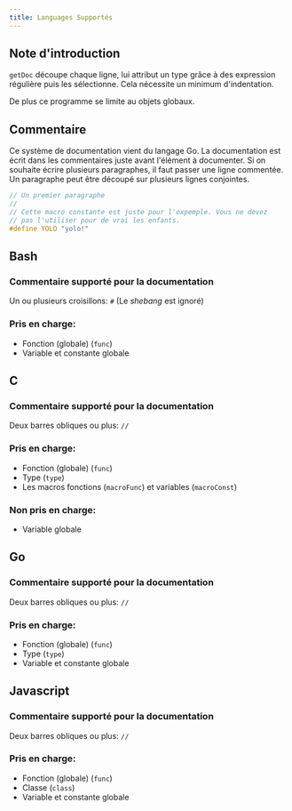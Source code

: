 ```yaml
---
title: Languages Supportés
---
```


## Note d'introduction
`getDoc` découpe chaque ligne, lui attribut un type grâce à des expression régulière puis les sélectionne. Cela nécessite un minimum d'indentation.

De plus ce programme se limite au objets globaux.


## Commentaire
Ce système de documentation vient du langage Go. La documentation est écrit dans les commentaires juste avant l'élément à documenter. Si on souhaite écrire plusieurs paragraphes, il faut passer une ligne commentée. Un paragraphe peut être découpé sur plusieurs lignes conjointes.
```c
// Un premier paragraphe
//
// Cette macro constante est juste pour l'expemple. Vous ne devez
// pas l'utiliser pour de vrai les enfants.
#define YOLO "yolo!"
```


## Bash
### Commentaire supporté pour la documentation
Un ou plusieurs croisillons: `#` (Le *shebang* est ignoré)

### Pris en charge:
- Fonction (globale) (`func`)
- Variable et constante globale


## C
### Commentaire supporté pour la documentation
Deux barres obliques ou plus: `//`

### Pris en charge:
- Fonction (globale) (`func`)
- Type (`type`)
- Les macros fonctions (`macroFunc`) et variables (`macroConst`)

### Non pris en charge:
- Variable globale


## Go
### Commentaire supporté pour la documentation
Deux barres obliques ou plus: `//`

### Pris en charge:
- Fonction (globale) (`func`)
- Type (`type`)
- Variable et constante globale


## Javascript
### Commentaire supporté pour la documentation
Deux barres obliques ou plus: `//`

### Pris en charge:
- Fonction (globale) (`func`)
- Classe (`class`)
- Variable et constante globale
